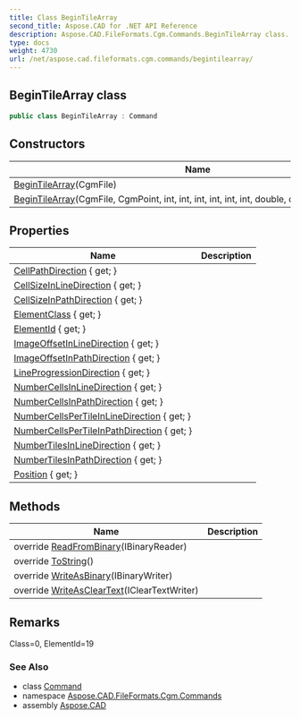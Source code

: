 ```yaml
---
title: Class BeginTileArray
second_title: Aspose.CAD for .NET API Reference
description: Aspose.CAD.FileFormats.Cgm.Commands.BeginTileArray class. 
type: docs
weight: 4730
url: /net/aspose.cad.fileformats.cgm.commands/begintilearray/
---
```

## BeginTileArray class

```csharp
public class BeginTileArray : Command
```

## Constructors

| Name | Description |
| --- | --- |
| [BeginTileArray](begintilearray/#constructor)(CgmFile) |  |
| [BeginTileArray](begintilearray/#constructor_1)(CgmFile, CgmPoint, int, int, int, int, int, int, double, double, int, int, int, int) |  |

## Properties

| Name | Description |
| --- | --- |
| [CellPathDirection](../../aspose.cad.fileformats.cgm.commands/begintilearray/cellpathdirection/) { get; } |  |
| [CellSizeInLineDirection](../../aspose.cad.fileformats.cgm.commands/begintilearray/cellsizeinlinedirection/) { get; } |  |
| [CellSizeInPathDirection](../../aspose.cad.fileformats.cgm.commands/begintilearray/cellsizeinpathdirection/) { get; } |  |
| [ElementClass](../../aspose.cad.fileformats.cgm.commands/command/elementclass/) { get; } |  |
| [ElementId](../../aspose.cad.fileformats.cgm.commands/command/elementid/) { get; } |  |
| [ImageOffsetInLineDirection](../../aspose.cad.fileformats.cgm.commands/begintilearray/imageoffsetinlinedirection/) { get; } |  |
| [ImageOffsetInPathDirection](../../aspose.cad.fileformats.cgm.commands/begintilearray/imageoffsetinpathdirection/) { get; } |  |
| [LineProgressionDirection](../../aspose.cad.fileformats.cgm.commands/begintilearray/lineprogressiondirection/) { get; } |  |
| [NumberCellsInLineDirection](../../aspose.cad.fileformats.cgm.commands/begintilearray/numbercellsinlinedirection/) { get; } |  |
| [NumberCellsInPathDirection](../../aspose.cad.fileformats.cgm.commands/begintilearray/numbercellsinpathdirection/) { get; } |  |
| [NumberCellsPerTileInLineDirection](../../aspose.cad.fileformats.cgm.commands/begintilearray/numbercellspertileinlinedirection/) { get; } |  |
| [NumberCellsPerTileInPathDirection](../../aspose.cad.fileformats.cgm.commands/begintilearray/numbercellspertileinpathdirection/) { get; } |  |
| [NumberTilesInLineDirection](../../aspose.cad.fileformats.cgm.commands/begintilearray/numbertilesinlinedirection/) { get; } |  |
| [NumberTilesInPathDirection](../../aspose.cad.fileformats.cgm.commands/begintilearray/numbertilesinpathdirection/) { get; } |  |
| [Position](../../aspose.cad.fileformats.cgm.commands/begintilearray/position/) { get; } |  |

## Methods

| Name | Description |
| --- | --- |
| override [ReadFromBinary](../../aspose.cad.fileformats.cgm.commands/begintilearray/readfrombinary/)(IBinaryReader) |  |
| override [ToString](../../aspose.cad.fileformats.cgm.commands/begintilearray/tostring/)() |  |
| override [WriteAsBinary](../../aspose.cad.fileformats.cgm.commands/begintilearray/writeasbinary/)(IBinaryWriter) |  |
| override [WriteAsClearText](../../aspose.cad.fileformats.cgm.commands/begintilearray/writeascleartext/)(IClearTextWriter) |  |

## Remarks

Class=0, ElementId=19

### See Also

* class [Command](../command/)
* namespace [Aspose.CAD.FileFormats.Cgm.Commands](../../aspose.cad.fileformats.cgm.commands/)
* assembly [Aspose.CAD](../../)


